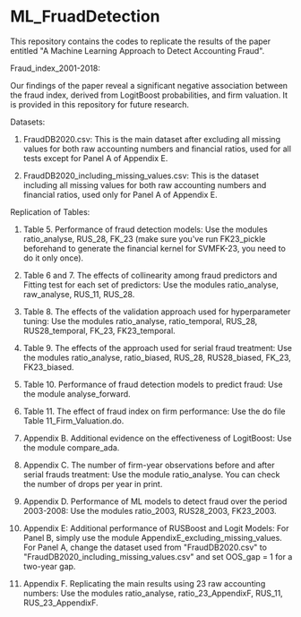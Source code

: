 # ML_FruadDetection
This repository contains the codes to replicate the results of the paper entitled "A Machine Learning Approach to Detect Accounting Fraud".


Fraud_index_2001-2018:

Our findings of the paper reveal a significant negative association between the fraud index, derived from LogitBoost probabilities, and firm valuation. It is provided in this repository for future research.


Datasets:

1) FraudDB2020.csv:
This is the main dataset after excluding all missing values for both raw accounting numbers and financial ratios, used for all tests except for Panel A of Appendix E.

2) FraudDB2020_including_missing_values.csv:
This is the dataset including all missing values for both raw accounting numbers and financial ratios, used only for Panel A of Appendix E.


Replication of Tables:

1) Table 5. Performance of fraud detection models:
   Use the modules ratio_analyse, RUS_28, FK_23 (make sure you've run FK23_pickle beforehand to generate the financial kernel for SVMFK-23, you need to do it only once).

2) Table 6 and 7. The effects of collinearity among fraud predictors and Fitting test for each set of predictors:
   Use the modules ratio_analyse, raw_analyse, RUS_11, RUS_28.

3) Table 8. The effects of the validation approach used for hyperparameter tuning:
   Use the modules ratio_analyse, ratio_temporal, RUS_28, RUS28_temporal, FK_23, FK23_temporal.

4) Table 9. The effects of the approach used for serial fraud treatment:
   Use the modules ratio_analyse, ratio_biased, RUS_28, RUS28_biased, FK_23, FK23_biased.

5) Table 10. Performance of fraud detection models to predict fraud:
   Use the module analyse_forward.

6) Table 11. The effect of fraud index on firm performance:
   Use the do file Table 11_Firm_Valuation.do.

7) Appendix B. Additional evidence on the effectiveness of LogitBoost:
   Use the module compare_ada.

8) Appendix C. The number of firm-year observations before and after serial frauds treatment:
   Use the module ratio_analyse. You can check the number of drops per year in print.

9) Appendix D. Performance of ML models to detect fraud over the period 2003-2008:
   Use the modules ratio_2003, RUS28_2003, FK23_2003.

10) Appendix E: Additional performance of RUSBoost and Logit Models:
    For Panel B, simply use the module AppendixE_excluding_missing_values.
    For Panel A, change the dataset used from "FraudDB2020.csv" to "FraudDB2020_including_missing_values.csv" and set OOS_gap = 1 for a two-year gap.

11) Appendix F. Replicating the main results using 23 raw accounting numbers:
    Use the modules ratio_analyse, ratio_23_AppendixF, RUS_11, RUS_23_AppendixF.



   
